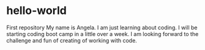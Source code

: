 # hello-world
First repository
My name is Angela. I am just learning about coding. I will be starting coding boot camp in a little over a week. I am looking forward to the challenge and fun of creating of working with code. 
